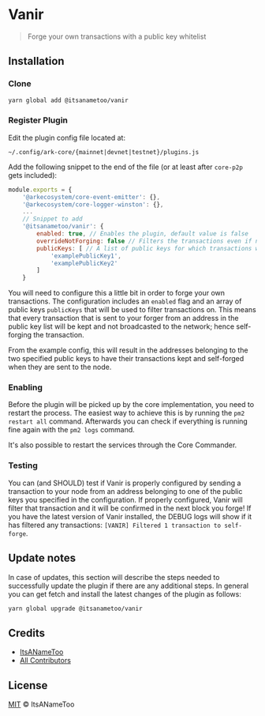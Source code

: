 # Vanir

> Forge your own transactions with a public key whitelist

## Installation

### Clone

```bash
yarn global add @itsanametoo/vanir
```

### Register Plugin

Edit the plugin config file located at:

`~/.config/ark-core/{mainnet|devnet|testnet}/plugins.js`

Add the following snippet to the end of the file (or at least after `core-p2p` gets included):

```javascript
module.exports = {
    '@arkecosystem/core-event-emitter': {},
    '@arkecosystem/core-logger-winston': {},
    ...
    // Snippet to add
    '@itsanametoo/vanir': {
        enabled: true, // Enables the plugin, default value is false
        overrideNotForging: false // Filters the transactions even if no configured delegate is forging, default value is false
        publicKeys: [ // A list of public keys for which transactions will not be broadcasted
            'examplePublicKey1',
            'examplePublicKey2'
        ]
    }
```

You will need to configure this a little bit in order to forge your own transactions.
The configuration includes an `enabled` flag and an array of public keys `publicKeys` that will be used to filter transactions on.
This means that every transaction that is sent to your forger from an address in the public key list will be kept and not broadcasted to the network; hence self-forging the transaction.

From the example config, this will result in the addresses belonging to the two specified public keys to have their transactions kept and self-forged when they are sent to the node.

### Enabling

Before the plugin will be picked up by the core implementation, you need to restart the process.
The easiest way to achieve this is by running the `pm2 restart all` command.
Afterwards you can check if everything is running fine again with the `pm2 logs` command.

It's also possible to restart the services through the Core Commander.

### Testing

You can (and SHOULD) test if Vanir is properly configured by sending a transaction to your node from an address belonging to one of the public keys you specified in the configuration.
If properly configured, Vanir will filter that transaction and it will be confirmed in the next block you forge!
If you have the latest version of Vanir installed, the DEBUG logs will show if it has filtered any transactions: `[VANIR] Filtered 1 transaction to self-forge`.

## Update notes

In case of updates, this section will describe the steps needed to successfully update the plugin if there are any additional steps.
In general you can get fetch and install the latest changes of the plugin as follows:

```bash
yarn global upgrade @itsanametoo/vanir
```

## Credits

- [ItsANameToo](https://github.com/itsanametoo)
- [All Contributors](../../contributors)

## License

[MIT](LICENSE) © ItsANameToo
